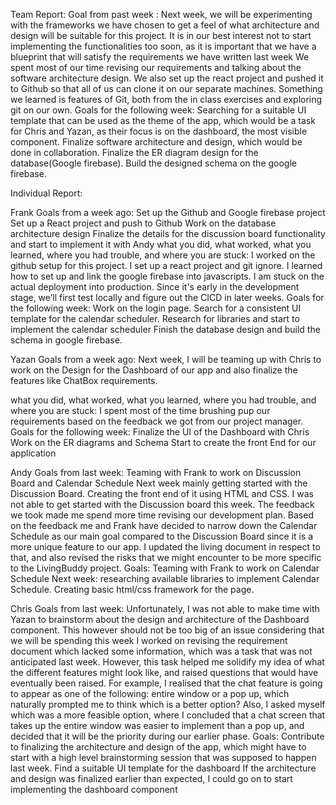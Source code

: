 Team Report: 
Goal from past week : Next week, we will be experimenting with the frameworks we have chosen to get a feel of what architecture and design will be suitable for this project. It is in our best interest not to start implementing the functionalities too soon, as it is important that we have a blueprint that will satisfy the requirements we have written last week
We spent most of our time revising our requirements and talking about the software architecture design. We also set up the react project and pushed it to Github so that all of us can clone it on our separate machines. Something we learned is features of Git, both from the in class exercises and exploring git on our own.
Goals for the following week: 
Searching for a suitable UI template that can be used as the theme of the app, which would be a task for Chris and Yazan, as their focus is on the dashboard, the most visible component.
Finalize software architecture and design, which would be done in collaboration.
Finalize the ER diagram design for the database(Google firebase). Build the designed schema on the google firebase.

Individual Report:

Frank
 Goals from a week ago: 
Set up the Github and Google firebase project
Set up a React project and push to Github
Work on the database architecture design
Finalize the details for the discussion board functionality and start to implement it with Andy
what you did, what worked, what you learned, where you had trouble, and where you are stuck:
I worked on the github setup for this project. I set up a react project and git ignore. I learned how to set up and link the google firebase into javascripts. I am stuck on the actual deployment into production. Since it's early in the development stage, we’ll first test locally and figure out the CICD in later weeks. 
Goals for the following week: 
Work on the login page.
Search for a consistent UI template for the calendar scheduler. 
Research for libraries and start to implement the calendar scheduler
Finish the database design and build the schema in google firebase.

Yazan
 Goals from a week ago: 
Next week, I will be teaming up with Chris to work on the Design for the Dashboard of our app and also finalize the features like ChatBox requirements.

what you did, what worked, what you learned, where you had trouble, and where you are stuck:
I spent most of the time brushing pup our requirements based on the feedback we got from our project manager.
Goals for the following week: 
Finalize the UI of the Dashboard with Chris
Work on the ER diagrams and Schema
Start to create the front End for our application


Andy
Goals from last week: 
Teaming with Frank to work on Discussion Board and Calendar Schedule
Next week mainly getting started with the Discussion Board. Creating the front end of it using HTML and CSS.
I was not able to get started with the Discussion board this week. The feedback we took made me spend more time revising our development plan. Based on the feedback me and Frank have decided to narrow down the Calendar Schedule as our main goal compared to the Discussion Board since it is a more unique feature to our app. I updated the living document in respect to that, and also revised the risks that we might encounter to be more specific to the LivingBuddy project.
Goals:
Teaming with Frank to work on Calendar Schedule
Next week: researching available libraries to implement Calendar Schedule. Creating basic html/css framework for the page.

Chris
Goals from last week: 
Unfortunately, I was not able to make time with Yazan to brainstorm about the design and architecture of the Dashboard component. This however should not be too big of an issue considering that we will be spending this week 
I worked on revising the requirement document which lacked some information, which was a task that was not anticipated last week. However, this task helped me solidify my idea of what the different features might look like, and raised questions that would have eventually been raised. For example, I realised that the chat feature is going to appear as one of the following: entire window or a pop up, which naturally prompted me to think which is a better option? Also, I asked myself which was a more feasible option, where I concluded that a chat screen that takes up the entire window was easier to implement than a pop up, and decided that it will be the priority during our earlier phase. 
Goals:
Contribute to finalizing the architecture and design of the app, which might have to start with a high level brainstorming session that was supposed to happen last week.
Find a suitable UI template for the dashboard
If the architecture and design was finalized earlier than expected, I could go on to start implementing the dashboard component
